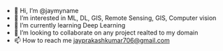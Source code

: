 - 👋 Hi, I’m @jaymyname
- 👀 I’m interested in ML, DL, GIS, Remote Sensing, GIS, Computer vision 
- 🌱 I’m currently learning Deep Learning
- 💞️ I’m looking to collaborate on any project realted to my domain 
- 📫 How to reach me jayprakashkumar706@gmail.com

<!---
jaymyname/jaymyname is a ✨ special ✨ repository because its `README.md` (this file) appears on your GitHub profile.
You can click the Preview link to take a look at your changes.
--->
